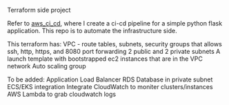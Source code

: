Terraform side project

Refer to [aws_ci_cd](https://github.com/yuleetea/aws-ci-cd-jenkins), where I create a ci-cd pipeline for a simple python flask application. This repo is to automate the infrastructure side.

This terraform has:
VPC - route tables, subnets, security groups that allows ssh, http, https, and 8080 port forwarding
2 public and 2 private subnets
A launch template with bootstrapped ec2 instances that are in the VPC network
Auto scaling group

To be added:
Application Load Balancer
RDS Database in private subnet
ECS/EKS integration
Integrate CloudWatch to moniter clusters/instances
AWS Lambda to grab cloudwatch logs
